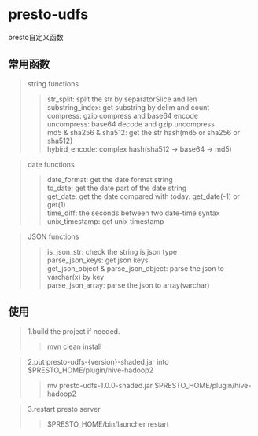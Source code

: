 # presto-udfs
presto自定义函数
## 常用函数

  >string functions
  >>str_split: split the str by separatorSlice and len  
  >>substring_index: get substring by delim and count  
  >>compress: gzip compress and base64 encode  
  >>uncompress: base64 decode and gzip uncompress  
  >>md5 & sha256 & sha512: get the str hash(md5 or sha256 or sha512)   
  >>hybird_encode: complex hash(sha512 -> base64 -> md5)   
  
  >date functions
  >>date_format: get the date format string   
  >>to_date: get the date part of the date string   
  >>get_date: get the date compared with today. get_date(-1) or get(1)   
  >>time_diff: the seconds between two date-time syntax   
  >>unix_timestamp: get unix timestamp   
  
  >JSON functions
  >> is_json_str: check the string is json type  
  >> parse_json_keys: get json keys  
  >> get_json_object & parse_json_object: parse the json to varchar(x) by key  
  >> parse_json_array: parse the json to array(varchar)  
  
## 使用
  >1.build the project if needed.  
  >> mvn clean install  
  
  >2.put presto-udfs-{version}-shaded.jar into $PRESTO_HOME/plugin/hive-hadoop2  
  >> mv presto-udfs-1.0.0-shaded.jar $PRESTO_HOME/plugin/hive-hadoop2  
  
  >3.restart presto server  
  >> $PRESTO_HOME/bin/launcher restart  
  
